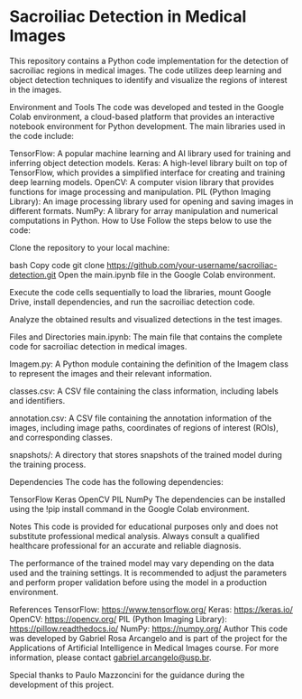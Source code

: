 # Sacroiliac Detection in Medical Images
This repository contains a Python code implementation for the detection of sacroiliac regions in medical images. The code utilizes deep learning and object detection techniques to identify and visualize the regions of interest in the images.

Environment and Tools
The code was developed and tested in the Google Colab environment, a cloud-based platform that provides an interactive notebook environment for Python development. The main libraries used in the code include:

TensorFlow: A popular machine learning and AI library used for training and inferring object detection models.
Keras: A high-level library built on top of TensorFlow, which provides a simplified interface for creating and training deep learning models.
OpenCV: A computer vision library that provides functions for image processing and manipulation.
PIL (Python Imaging Library): An image processing library used for opening and saving images in different formats.
NumPy: A library for array manipulation and numerical computations in Python.
How to Use
Follow the steps below to use the code:

Clone the repository to your local machine:

bash
Copy code
git clone https://github.com/your-username/sacroiliac-detection.git
Open the main.ipynb file in the Google Colab environment.

Execute the code cells sequentially to load the libraries, mount Google Drive, install dependencies, and run the sacroiliac detection code.

Analyze the obtained results and visualized detections in the test images.

Files and Directories
main.ipynb: The main file that contains the complete code for sacroiliac detection in medical images.

Imagem.py: A Python module containing the definition of the Imagem class to represent the images and their relevant information.

classes.csv: A CSV file containing the class information, including labels and identifiers.

annotation.csv: A CSV file containing the annotation information of the images, including image paths, coordinates of regions of interest (ROIs), and corresponding classes.

snapshots/: A directory that stores snapshots of the trained model during the training process.

Dependencies
The code has the following dependencies:

TensorFlow
Keras
OpenCV
PIL
NumPy
The dependencies can be installed using the !pip install command in the Google Colab environment.

Notes
This code is provided for educational purposes only and does not substitute professional medical analysis. Always consult a qualified healthcare professional for an accurate and reliable diagnosis.

The performance of the trained model may vary depending on the data used and the training settings. It is recommended to adjust the parameters and perform proper validation before using the model in a production environment.

References
TensorFlow: https://www.tensorflow.org/
Keras: https://keras.io/
OpenCV: https://opencv.org/
PIL (Python Imaging Library): https://pillow.readthedocs.io/
NumPy: https://numpy.org/
Author
This code was developed by Gabriel Rosa Arcangelo and is part of the project for the Applications of Artificial Intelligence in Medical Images course. For more information, please contact gabriel.arcangelo@usp.br.

Special thanks to Paulo Mazzoncini for the guidance during the development of this project.
